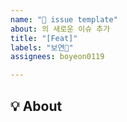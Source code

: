 ```yaml
---
name: "🙊 issue template"
about: 의 새로운 이슈 추가
title: "[Feat]"
labels: "보연🙊"
assignees: boyeon0119

---
```


## 💡 About
<!--무엇에 관한 이슈인지 소개해주세요.-->
